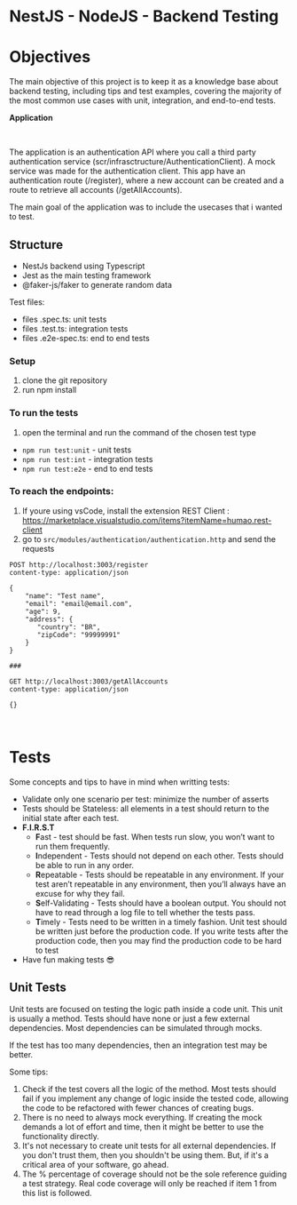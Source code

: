 # NestJS - NodeJS - Backend Testing

# Objectives

The main objective of this project is to keep it as a knowledge base about backend testing, including tips and test examples, covering the majority of the most common use cases with unit, integration, and end-to-end tests.

**Application**

</br>

The application is an authentication API where you call a third party authentication service (scr/infrasctructure/AuthenticationClient). A mock service was made for the authentication client. This app have an authentication route (/register), where a new account can be created and a route to retrieve all accounts (/getAllAccounts). 

The main goal of the application was to include the usecases that i wanted to test.


## Structure

- NestJs backend using Typescript
- Jest as the main testing framework
- @faker-js/faker to generate random data

Test files:

- files .spec.ts: unit tests
- files .test.ts: integration tests
- files .e2e-spec.ts: end to end tests

### Setup

1. clone the git repository
1. run npm install

### To run the tests

1. open the terminal and run the command of the chosen test type

- `npm run test:unit` - unit tests
- `npm run test:int`  - integration tests
- `npm run test:e2e`  - end to end tests


###  To reach the endpoints:

1. If youre using vsCode, install the extension REST Client : https://marketplace.visualstudio.com/items?itemName=humao.rest-client
1. go to ``src/modules/authentication/authentication.http`` and send the requests


```
POST http://localhost:3003/register
content-type: application/json

{
    "name": "Test name",
    "email": "email@email.com",
    "age": 9,
    "address": {
       "country": "BR",
       "zipCode": "99999991"
    }
}

###

GET http://localhost:3003/getAllAccounts
content-type: application/json

{}
```

</br>


# Tests

Some concepts and tips to have in mind when writting tests:

- Validate only one scenario per test: minimize the number of asserts
- Tests should be Stateless: all elements in a test should return to the initial state after each test.
- **F.I.R.S.T**
    - **F**ast - test should be fast. When tests run slow, you won’t want to run them frequently.
    - **I**ndependent - Tests should not depend on each other. Tests should be able to run in any order.
    - **R**epeatable - Tests should be repeatable in any environment. If your test aren’t repeatable in any environment, then you’ll always have an excuse for why they fail.
    - **S**elf-Validating - Tests should have a boolean output. You should not have to read through a log file to tell whether the tests pass.
    - **T**imely - Tests need to be written in a timely fashion. Unit test should be written just before the production code. If you write tests after the production code, then you may find the production code to be hard to test
- Have fun making tests :sunglasses:


## Unit Tests

Unit tests are focused on testing the logic path inside a code unit. This unit is usually a method. Tests should have none or just a few external dependencies. Most dependencies can be simulated through mocks. 

If the test has too many dependencies, then an integration test may be better.

Some tips:

1. Check if the test covers all the logic of the method. Most tests should fail if you implement any change of logic inside the tested code, allowing the code to be refactored with fewer chances of creating bugs.
2. There is no need to always mock everything. If creating the mock demands a lot of effort and time, then it might be better to use the functionality directly.
3. It's not necessary to create unit tests for all external dependencies. If you don't trust them, then you shouldn't be using them. But, if it's a critical area of your software, go ahead.
4. The % percentage of coverage should not be the sole reference guiding a test strategy. Real code coverage will only be reached if item 1 from this list is followed.





